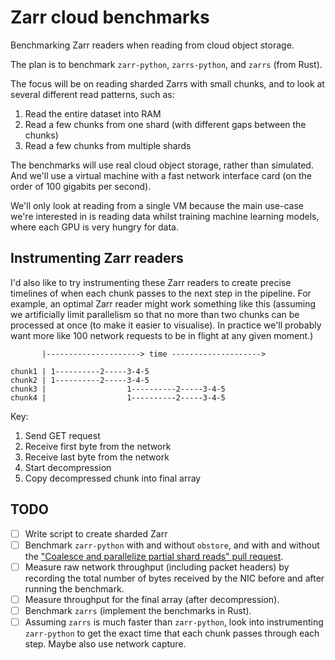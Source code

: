 # Zarr cloud benchmarks
Benchmarking Zarr readers when reading from cloud object storage.

The plan is to benchmark `zarr-python`, `zarrs-python`, and `zarrs` (from Rust).

The focus will be on reading sharded Zarrs with small chunks, and to look at several different read patterns, such as:
1. Read the entire dataset into RAM
2. Read a few chunks from one shard (with different gaps between the chunks)
3. Read a few chunks from multiple shards

The benchmarks will use real cloud object storage, rather than simulated. And we'll use a virtual machine with a fast network interface card (on the order of 100 gigabits per second).

We'll only look at reading from a single VM because the main use-case we're interested in is reading data whilst training machine learning models, where each GPU is very hungry for data.

## Instrumenting Zarr readers

I'd also like to try instrumenting these Zarr readers to create precise timelines of when each chunk passes to the next step in the pipeline. For example, an optimal Zarr reader might work something like this (assuming we artificially limit parallelism so that no more than two chunks can be processed at once (to make it easier to visualise). In practice we'll probably want more like 100 network requests to be in flight at any given moment.)

```
       |---------------------> time -------------------->
       
chunk1 | 1----------2-----3-4-5
chunk2 | 1----------2-----3-4-5
chunk3 |                  1----------2-----3-4-5
chunk4 |                  1----------2-----3-4-5
```

Key:
1. Send GET request
2. Receive first byte from the network
3. Receive last byte from the network
4. Start decompression
5. Copy decompressed chunk into final array

## TODO

- [ ] Write script to create sharded Zarr
- [ ] Benchmark `zarr-python` with and without `obstore`, and with and without the ["Coalesce and parallelize partial shard reads" pull request](https://github.com/zarr-developers/zarr-python/pull/3004).
- [ ] Measure raw network throughput (including packet headers) by recording the total number of bytes received by the NIC before and after running the benchmark.
- [ ] Measure throughput for the final array (after decompression).
- [ ] Benchmark `zarrs` (implement the benchmarks in Rust).
- [ ] Assuming `zarrs` is much faster than `zarr-python`, look into instrumenting `zarr-python` to get the exact time that each chunk passes through each step. Maybe also use network capture.
